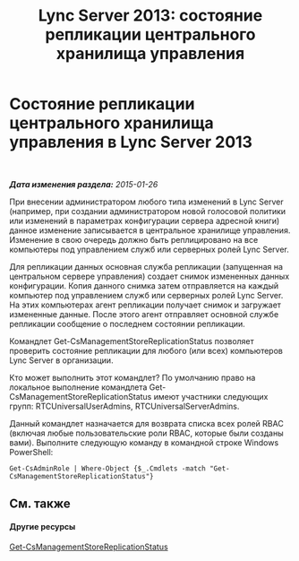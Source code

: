 ﻿---
title: 'Lync Server 2013: состояние репликации центрального хранилища управления'
TOCTitle: Состояние репликации центрального хранилища управления
ms:assetid: f514f88d-986b-4e45-b79b-e04a7616c1fe
ms:mtpsurl: https://technet.microsoft.com/ru-ru/library/Dn720926(v=OCS.15)
ms:contentKeyID: 62246677
ms.date: 05/19/2016
mtps_version: v=OCS.15
ms.translationtype: HT
---

# Состояние репликации центрального хранилища управления в Lync Server 2013

 

_**Дата изменения раздела:** 2015-01-26_

При внесении администратором любого типа изменений в Lync Server (например, при создании администратором новой голосовой политики или изменений в параметрах конфигурации сервера адресной книги) данное изменение записывается в центральное хранилище управления. Изменение в свою очередь должно быть реплицировано на все компьютеры под управлением служб или серверных ролей Lync Server.

Для репликации данных основная служба репликации (запущенная на центральном сервере управления) создает снимок измененных данных конфигурации. Копия данного снимка затем отправляется на каждый компьютер под управлением служб или серверных ролей Lync Server. На этих компьютерах агент репликации получает снимок и загружает измененные данные. После этого агент отправляет основной службе репликации сообщение о последнем состоянии репликации.

Командлет Get-CsManagementStoreReplicationStatus позволяет проверить состояние репликации для любого (или всех) компьютеров Lync Server в организации.

Кто может выполнить этот командлет? По умолчанию право на локальное выполнение командлета Get-CsManagementStoreReplicationStatus имеют участники следующих групп: RTCUniversalUserAdmins, RTCUniversalServerAdmins.

Данный командлет назначается для возврата списка всех ролей RBAC (включая любые пользовательские роли RBAC, которые были созданы вами). Выполните следующую команду в командной строке Windows PowerShell:

    Get-CsAdminRole | Where-Object {$_.Cmdlets -match "Get-CsManagementStoreReplicationStatus"}

## См. также

#### Другие ресурсы

[Get-CsManagementStoreReplicationStatus](get-csmanagementstorereplicationstatus.md)

